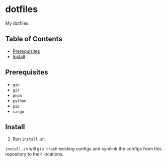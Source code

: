 # dotfiles

My dotfiles.

## Table of Contents

<!--toc:start-->

- [Prerequisites](#prerequisites)
- [Install](#install)
<!--toc:end-->

## Prerequisites

- `gio`
- `git`
- `pnpm`
- `python`
- `pip`
- `cargo`

## Install

1. Run `install.sh`.

`install.sh` will `gio trash` existing configs and symlink the configs from this repository to their locations.
